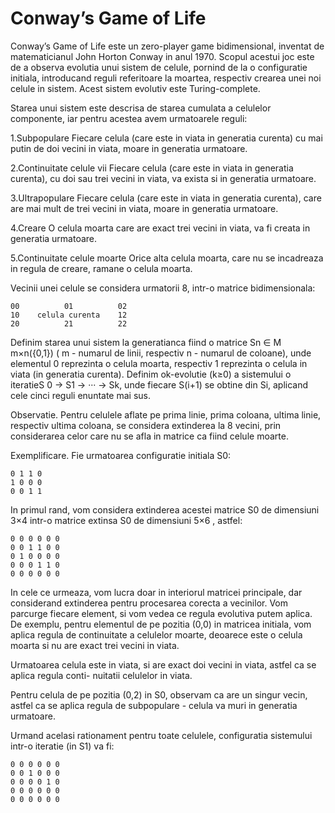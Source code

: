 # Conway’s Game of Life


Conway’s Game of Life este un zero-player game bidimensional, inventat de matematicianul John
Horton Conway in anul 1970. Scopul acestui joc este de a observa evolutia unui sistem de celule,
pornind de la o configuratie initiala, introducand reguli referitoare la moartea, respectiv crearea unei
noi celule in sistem. Acest sistem evolutiv este Turing-complete.

Starea unui sistem este descrisa de starea cumulata a celulelor componente, iar pentru acestea
avem urmatoarele reguli:

1.Subpopulare
Fiecare celula (care este in viata in generatia curenta) cu mai putin de doi vecini in viata, moare in generatia urmatoare.

2.Continuitate celule vii
Fiecare celula (care este in viata in generatia curenta), cu doi sau trei vecini in viata, va exista si in generatia urmatoare.

3.Ultrapopulare
Fiecare celula (care este in viata in generatia curenta), care are mai mult de trei vecini in viata, moare in generatia urmatoare.

4.Creare
O celula moarta care are exact trei vecini in viata, va fi creata in generatia urmatoare.

5.Continuitate celule moarte
Orice alta celula moarta, care nu se incadreaza in regula de creare, ramane o celula moarta.


Vecinii unei celule se considera urmatorii 8, intr-o matrice bidimensionala:

```
00          01          02
10    celula curenta    12
20          21          22
```

Definim starea unui sistem la generatianca fiind o matrice Sn ∈ M m×n({0,1}) ( m - numarul de linii, respectiv n - numarul de coloane), unde elementul 0 reprezinta o celula moarta, respectiv 1 reprezinta o celula in viata (in generatia curenta). Definim ok-evolutie (k≥0) a sistemului o iteratieS 0 → S1 → ··· → Sk, unde fiecare S(i+1) se obtine din Si, aplicand cele cinci reguli enuntate mai sus. 

Observatie.
Pentru celulele aflate pe prima linie, prima coloana, ultima linie, respectiv ultima coloana, se considera extinderea la 8 vecini, prin considerarea celor care nu se afla in matrice ca fiind celule moarte. 

Exemplificare.
Fie urmatoarea configuratie initiala S0:

```
0 1 1 0
1 0 0 0
0 0 1 1
```

In primul rand, vom considera extinderea acestei matrice S0 de dimensiuni 3×4 intr-o matrice extinsa S0 de dimensiuni 5×6 , astfel:

```
0 0 0 0 0 0
0 0 1 1 0 0
0 1 0 0 0 0
0 0 0 1 1 0
0 0 0 0 0 0
```

In cele ce urmeaza, vom lucra doar in interiorul matricei principale, dar considerand extinderea pentru procesarea corecta a vecinilor. Vom parcurge fiecare element, si vom vedea ce regula evolutiva putem aplica. De exemplu, pentru elementul de pe pozitia (0,0) in matricea initiala, vom aplica regula de continuitate a celulelor moarte, deoarece este o celula moarta si nu are exact trei vecini in viata. 

Urmatoarea celula este in viata, si are exact doi vecini in viata, astfel ca se aplica regula conti- nuitatii celulelor in viata. 

Pentru celula de pe pozitia (0,2) in S0, observam ca are un singur vecin, astfel ca se aplica regula de subpopulare - celula va muri in generatia urmatoare. 

Urmand acelasi rationament pentru toate celulele, configuratia sistemului intr-o iteratie (in S1) va fi:

```
0 0 0 0 0 0
0 0 1 0 0 0
0 0 0 0 1 0
0 0 0 0 0 0
0 0 0 0 0 0
```
